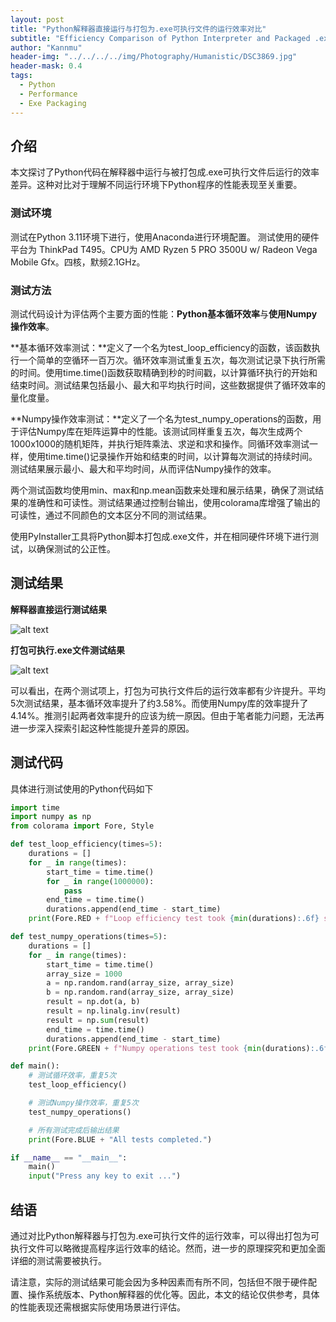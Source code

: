 ```yaml
---
layout: post
title: "Python解释器直接运行与打包为.exe可执行文件的运行效率对比"
subtitle: "Efficiency Comparison of Python Interpreter and Packaged .exe Executable"
author: "Kannmu"
header-img: "../../../../img/Photography/Humanistic/DSC3869.jpg"
header-mask: 0.4
tags:
  - Python
  - Performance
  - Exe Packaging
---
```





<!-- Latex Support -->
<head>
    <script src="https://cdn.mathjax.org/mathjax/latest/MathJax.js?config=TeX-AMS-MML_HTMLorMML"  type="text/javascript"></script>
    <script type="text/x-mathjax-config">
        MathJax.Hub.Config({
            tex2jax: {
            skipTags: ['script', 'noscript', 'style', 'textarea', 'pre'],
            inlineMath: [['$','$']]
            }
        });
    </script>
</head>

## 介绍

本文探讨了Python代码在解释器中运行与被打包成.exe可执行文件后运行的效率差异。这种对比对于理解不同运行环境下Python程序的性能表现至关重要。

### 测试环境

测试在Python 3.11环境下进行，使用Anaconda进行环境配置。
测试使用的硬件平台为 ThinkPad T495。CPU为 AMD Ryzen 5 PRO 3500U w/ Radeon Vega Mobile Gfx。四核，默频2.1GHz。

### 测试方法

测试代码设计为评估两个主要方面的性能：**Python基本循环效率**与**使用Numpy操作效率**。

**基本循环效率测试：**定义了一个名为test_loop_efficiency的函数，该函数执行一个简单的空循环一百万次。循环效率测试重复五次，每次测试记录下执行所需的时间。使用time.time()函数获取精确到秒的时间戳，以计算循环执行的开始和结束时间。测试结果包括最小、最大和平均执行时间，这些数据提供了循环效率的量化度量。

**Numpy操作效率测试：**定义了一个名为test_numpy_operations的函数，用于评估Numpy库在矩阵运算中的性能。该测试同样重复五次，每次生成两个1000x1000的随机矩阵，并执行矩阵乘法、求逆和求和操作。同循环效率测试一样，使用time.time()记录操作开始和结束的时间，以计算每次测试的持续时间。测试结果展示最小、最大和平均时间，从而评估Numpy操作的效率。

两个测试函数均使用min、max和np.mean函数来处理和展示结果，确保了测试结果的准确性和可读性。测试结果通过控制台输出，使用colorama库增强了输出的可读性，通过不同颜色的文本区分不同的测试结果。

使用PyInstaller工具将Python脚本打包成.exe文件，并在相同硬件环境下进行测试，以确保测试的公正性。

## 测试结果

**解释器直接运行测试结果**

![alt text](../../../../img/Tch/PythonSpeedTest_0.png)


**打包可执行.exe文件测试结果**

![alt text](../../../../img/Tch/PythonSpeedTest_1.png)


可以看出，在两个测试项上，打包为可执行文件后的运行效率都有少许提升。平均5次测试结果，基本循环效率提升了约3.58%。而使用Numpy库的效率提升了4.14%。推测引起两者效率提升的应该为统一原因。但由于笔者能力问题，无法再进一步深入探索引起这种性能提升差异的原因。

## 测试代码

具体进行测试使用的Python代码如下

```py
import time
import numpy as np
from colorama import Fore, Style

def test_loop_efficiency(times=5):
    durations = []
    for _ in range(times):
        start_time = time.time()
        for _ in range(1000000):
            pass
        end_time = time.time()
        durations.append(end_time - start_time)
    print(Fore.RED + f"Loop efficiency test took {min(durations):.6f} seconds (min), {max(durations):.6f} seconds (max), {np.mean(durations):.6f} seconds (avg)")

def test_numpy_operations(times=5):
    durations = []
    for _ in range(times):
        start_time = time.time()
        array_size = 1000
        a = np.random.rand(array_size, array_size)
        b = np.random.rand(array_size, array_size)
        result = np.dot(a, b)
        result = np.linalg.inv(result)
        result = np.sum(result)
        end_time = time.time()
        durations.append(end_time - start_time)
    print(Fore.GREEN + f"Numpy operations test took {min(durations):.6f} seconds (min), {max(durations):.6f} seconds (max), {np.mean(durations):.6f} seconds (avg)")

def main():
    # 测试循环效率，重复5次
    test_loop_efficiency()

    # 测试Numpy操作效率，重复5次
    test_numpy_operations()

    # 所有测试完成后输出结果
    print(Fore.BLUE + "All tests completed.")

if __name__ == "__main__":
    main()
    input("Press any key to exit ...")

```

## 结语

通过对比Python解释器与打包为.exe可执行文件的运行效率，可以得出打包为可执行文件可以略微提高程序运行效率的结论。然而，进一步的原理探究和更加全面详细的测试需要被执行。

请注意，实际的测试结果可能会因为多种因素而有所不同，包括但不限于硬件配置、操作系统版本、Python解释器的优化等。因此，本文的结论仅供参考，具体的性能表现还需根据实际使用场景进行评估。
